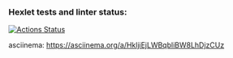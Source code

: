 ### Hexlet tests and linter status:

[![Actions Status](https://github.com/AndreyYudin03/frontend-project-44/actions/workflows/hexlet-check.yml/badge.svg)](https://github.com/AndreyYudin03/frontend-project-44/actions)

asciinema:
https://asciinema.org/a/HkljiEjLWBqbliBW8LhDjzCUz
